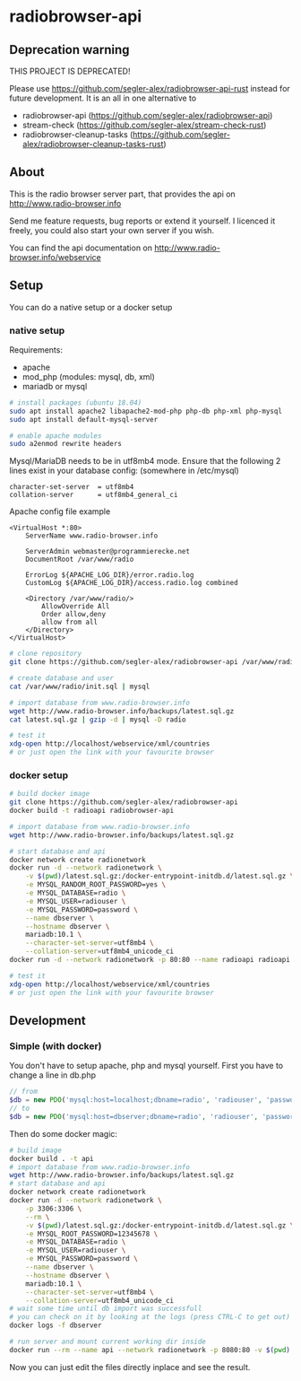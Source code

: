 # radiobrowser-api

## Deprecation warning
THIS PROJECT IS DEPRECATED!

Please use https://github.com/segler-alex/radiobrowser-api-rust instead for future development. It is an all in one alternative to 
* radiobrowser-api (https://github.com/segler-alex/radiobrowser-api)
* stream-check (https://github.com/segler-alex/stream-check-rust)
* radiobrowser-cleanup-tasks (https://github.com/segler-alex/radiobrowser-cleanup-tasks-rust)

## About
This is the radio browser server part, that provides the api on http://www.radio-browser.info

Send me feature requests, bug reports or extend it yourself. I licenced it freely, you could also start your own server if you wish.

You can find the api documentation on http://www.radio-browser.info/webservice

## Setup
You can do a native setup or a docker setup

### native setup
Requirements:
* apache
* mod_php (modules: mysql, db, xml)
* mariadb or mysql

```bash
# install packages (ubuntu 18.04)
sudo apt install apache2 libapache2-mod-php php-db php-xml php-mysql
sudo apt install default-mysql-server

# enable apache modules
sudo a2enmod rewrite headers
```

Mysql/MariaDB needs to be in utf8mb4 mode. Ensure that the following 2 lines exist in your database config: (somewhere in /etc/mysql)
```
character-set-server  = utf8mb4
collation-server      = utf8mb4_general_ci
```

Apache config file example
```
<VirtualHost *:80>
	ServerName www.radio-browser.info

	ServerAdmin webmaster@programmierecke.net
	DocumentRoot /var/www/radio

	ErrorLog ${APACHE_LOG_DIR}/error.radio.log
	CustomLog ${APACHE_LOG_DIR}/access.radio.log combined

	<Directory /var/www/radio/>
		AllowOverride All
		Order allow,deny
		allow from all
	</Directory>
</VirtualHost>
```

```bash
# clone repository
git clone https://github.com/segler-alex/radiobrowser-api /var/www/radio

# create database and user
cat /var/www/radio/init.sql | mysql

# import database from www.radio-browser.info
wget http://www.radio-browser.info/backups/latest.sql.gz
cat latest.sql.gz | gzip -d | mysql -D radio

# test it
xdg-open http://localhost/webservice/xml/countries
# or just open the link with your favourite browser
```

### docker setup
```bash
# build docker image
git clone https://github.com/segler-alex/radiobrowser-api
docker build -t radioapi radiobrowser-api

# import database from www.radio-browser.info
wget http://www.radio-browser.info/backups/latest.sql.gz

# start database and api
docker network create radionetwork
docker run -d --network radionetwork \
	-v $(pwd)/latest.sql.gz:/docker-entrypoint-initdb.d/latest.sql.gz \
	-e MYSQL_RANDOM_ROOT_PASSWORD=yes \
	-e MYSQL_DATABASE=radio \
	-e MYSQL_USER=radiouser \
	-e MYSQL_PASSWORD=password \
	--name dbserver \
	--hostname dbserver \
	mariadb:10.1 \
	--character-set-server=utf8mb4 \
	--collation-server=utf8mb4_unicode_ci
docker run -d --network radionetwork -p 80:80 --name radioapi radioapi

# test it
xdg-open http://localhost/webservice/xml/countries
# or just open the link with your favourite browser
```

## Development
### Simple (with docker)
You don't have to setup apache, php and mysql yourself.
First you have to change a line in db.php
```php
// from
$db = new PDO('mysql:host=localhost;dbname=radio', 'radiouser', 'password');
// to
$db = new PDO('mysql:host=dbserver;dbname=radio', 'radiouser', 'password');
```
Then do some docker magic:
```bash
# build image
docker build . -t api
# import database from www.radio-browser.info
wget http://www.radio-browser.info/backups/latest.sql.gz
# start database and api
docker network create radionetwork
docker run -d --network radionetwork \
	-p 3306:3306 \
	--rm \
	-v $(pwd)/latest.sql.gz:/docker-entrypoint-initdb.d/latest.sql.gz \
	-e MYSQL_ROOT_PASSWORD=12345678 \
	-e MYSQL_DATABASE=radio \
	-e MYSQL_USER=radiouser \
	-e MYSQL_PASSWORD=password \
	--name dbserver \
	--hostname dbserver \
	mariadb:10.1 \
	--character-set-server=utf8mb4 \
	--collation-server=utf8mb4_unicode_ci
# wait some time until db import was successfull
# you can check on it by looking at the logs (press CTRL-C to get out)
docker logs -f dbserver

# run server and mount current working dir inside
docker run --rm --name api --network radionetwork -p 8080:80 -v $(pwd):/var/www/html/ api
```
Now you can just edit the files directly inplace and see the result.